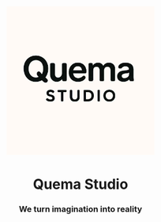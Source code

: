 ﻿<p align="center">
  <img src="./src/Quema_Studio_logo.jpg" alt="MarkLine icon" width="300" />
</p>

<h1 align="center">Quema Studio</h1>
<h3 align="center">
   We turn imagination into reality
</h3>
